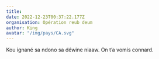 ```yaml
---
title: 
date: 2022-12-23T00:37:22.177Z
organisation: Opération reub deum
author: King
avatar: "/img/pays/CA.svg"
---
```


Kou ignané sa ndono sa déwine niaaw. On t’a vomis connard. 